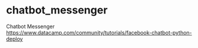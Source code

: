 # chatbot_messenger
Chatbot Messenger https://www.datacamp.com/community/tutorials/facebook-chatbot-python-deploy
